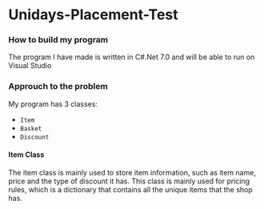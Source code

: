 # Unidays-Placement-Test
 
### How to build my program ###
The program I have made is written in C#.Net 7.0 and will be able to run on Visual Studio

### Approuch to the problem ###
My program has 3 classes:
- `Item`
- `Basket`
- `Discount`

#### Item Class ####
The item class is mainly used to store item information, such as item name, price and the type of discount it has. This class is mainly used for pricing rules, which is a dictionary that contains all the unique items that the shop has.
